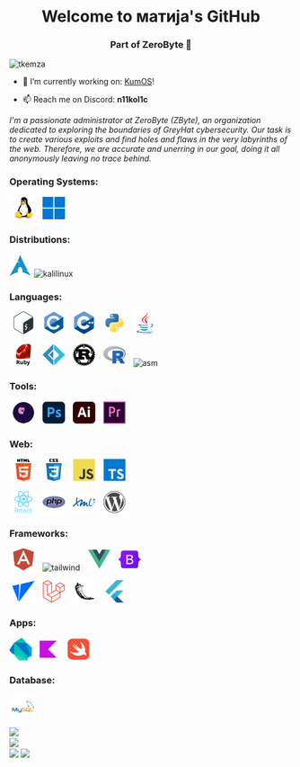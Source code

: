 <h1 align="center">Welcome to матија's GitHub</h1>
<h3 align="center">Part of ZeroByte 🩶</h3>

<p align="left"> <img src="https://komarev.com/ghpvc/?username=tkemza&label=Profile%20views&color=0e75b6&style=flat" alt="tkemza" /> </p>

- 🔭 I’m currently working on: [KumOS](https://github.com/TodorW/ZephyrOS)!

- 📫 Reach me on Discord: **n11kol1c**

<p>
    <i>I'm a passionate administrator at ZeroByte (ZByte), an organization dedicated to exploring the boundaries of GreyHat cybersecurity. Our task is to create various exploits and find holes and flaws in the very labyrinths of the web. Therefore, we are accurate and unerring in our goal, doing it all anonymously leaving no trace behind.
</i>
<h3>Operating Systems: </h3>
<p>
    <img src="https://raw.githubusercontent.com/devicons/devicon/master/icons/linux/linux-original.svg" alt="linux" width="40" height="40" hspace="5" />
    <img src="https://raw.githubusercontent.com/devicons/devicon/master/icons/windows11/windows11-original.svg" alt="windows" width="40" height="40" hspace="5" />
</p>

<h3>Distributions:</h3>
<p>
    <img src="https://raw.githubusercontent.com/devicons/devicon/master/icons/archlinux/archlinux-original.svg" alt="archlinux" width="40" height="40">
    <img src="https://smartechmolabs.com/wp-content/uploads/2024/08/kalilinux.svg" alt="kalilinux" width="40" height="40">
</p>

<h3>Languages:</h3>
<p>
    <img src="https://raw.githubusercontent.com/devicons/devicon/master/icons/bash/bash-original.svg" alt="bash" width="40" height="40" hspace="5" />
    <img src="https://raw.githubusercontent.com/devicons/devicon/master/icons/c/c-original.svg" alt="c" width="40" height="40" hspace="5" />
    <img src="https://raw.githubusercontent.com/devicons/devicon/master/icons/cplusplus/cplusplus-original.svg"alt="cplusplus" width="40" height="40" hspace="5" /> 
    <img src="https://raw.githubusercontent.com/devicons/devicon/master/icons/python/python-original.svg"alt="python" width="40" height="40" hspace="5" />
    <img src="https://raw.githubusercontent.com/devicons/devicon/master/icons/java/java-original.svg" alt="java" width="40" height="40" hspace="5" />
</p>
<p>
        <img src="https://raw.githubusercontent.com/devicons/devicon/master/icons/ruby/ruby-original-wordmark.svg" alt="ruby" width="40" height="40" hspace="5" />
        <img src="https://raw.githubusercontent.com/devicons/devicon/master/icons/fsharp/fsharp-original.svg" alt="fsharp" width="40" height="40" hspace="5" />
        <img src="https://raw.githubusercontent.com/devicons/devicon/master/icons/rust/rust-original.svg" alt="rust" width="40" height="40" hspace="5" /> 
        <img src="https://raw.githubusercontent.com/devicons/devicon/master/icons/r/r-original.svg" alt="r" width="40" height="40" hspace="5" /> 
        <img src="https://i.pinimg.com/736x/25/a8/5d/25a85d9e5057430d82273a3c75e73014.jpg" alt="asm" width="40"  height="40" hspace="5" />
</p>

<h3>Tools:</h3>
<p>
    <img src="https://raw.githubusercontent.com/devicons/devicon/master/icons/aftereffects/aftereffects-original.svg" alt="aftereffects"    width="40" height="40" hspace="5" /> 
    <img src="https://raw.githubusercontent.com/devicons/devicon/master/icons/photoshop/photoshop-original.svg" alt="photoshop" width="40"  height="40" hspace="5" /> 
    <img src="https://raw.githubusercontent.com/devicons/devicon/master/icons/illustrator/illustrator-plain.svg" alt="illustrator" width="40"   height="40" hspace="5" />
    <img src="https://raw.githubusercontent.com/devicons/devicon/master/icons/premierepro/premierepro-original.svg" alt="premierepro" width="40"   height="40" hspace="5" />
</p>

<h3>Web:</h3>
<p>
    <img src="https://raw.githubusercontent.com/devicons/devicon/master/icons/html5/html5-original-wordmark.svg" alt="html5" width="40"     height="40" hspace="5" />
        <img src="https://raw.githubusercontent.com/devicons/devicon/master/icons/css3/css3-original-wordmark.svg" alt="css3" width="40" height="40" hspace="5" />
        <img src="https://raw.githubusercontent.com/devicons/devicon/master/icons/javascript/javascript-original.svg" alt="javascript" width="40"   height="40" hspace="5" />
        <img src="https://raw.githubusercontent.com/devicons/devicon/master/icons/typescript/typescript-plain.svg" alt="typescript" width="40" height="40" hspace="5" />
</p>
<p>
    <img src="https://raw.githubusercontent.com/devicons/devicon/master/icons/react/react-original-wordmark.svg" alt="react" width="40" height="40" hspace="5" />
    <img src="https://raw.githubusercontent.com/devicons/devicon/master/icons/php/php-original.svg" alt="php" width="40" height="40" hspace="5" />   
    <img src="https://raw.githubusercontent.com/devicons/devicon/master/icons/xml/xml-plain.svg" alt="xml" width="40" height="40" hspace="5" />
    <img src="https://raw.githubusercontent.com/devicons/devicon/master/icons/wordpress/wordpress-plain.svg" alt="wordpress" width="40" height="40" hspace="5" />
</p>

<h3>Frameworks:</h3>
<p>
    <img src="https://raw.githubusercontent.com/devicons/devicon/master/icons/angularjs/angularjs-plain.svg" alt="angularjs" width="40" height="40" hspace="5" />
    <img src="https://www.vectorlogo.zone/logos/tailwindcss/tailwindcss-icon.svg" alt="tailwind" width="40" height="40" hspace="5" />
    <img src="https://raw.githubusercontent.com/devicons/devicon/master/icons/vuejs/vuejs-original.svg" alt="vuejs" width="40" height="40" hspace="5" />
    <img src="https://raw.githubusercontent.com/devicons/devicon/master/icons/bootstrap/bootstrap-original.svg" alt="bootstrap" width="40" height="40" hspace="5" />
</p>
<p>
    <img src="https://raw.githubusercontent.com/devicons/devicon/master/icons/vite/vite-original.svg" alt="vite" width="40" height="40" hspace="5" />
    <img src="https://raw.githubusercontent.com/devicons/devicon/master/icons/laravel/laravel-original.svg" alt="laravel" width="40" height="40" hspace="5" />
    <img src="https://raw.githubusercontent.com/devicons/devicon/master/icons/flask/flask-original.svg" alt="flask" width="40" height="40" hspace="5" />
    <img src="https://raw.githubusercontent.com/devicons/devicon/master/icons/flutter/flutter-original.svg" alt="flutter" width="40" height="40" hspace="5" />
</p>

<h3>Apps:</h3>
<p>
    <img src="https://raw.githubusercontent.com/devicons/devicon/master/icons/dart/dart-original.svg" alt="dart"   width="40" height="40" />
    <img src="https://raw.githubusercontent.com/devicons/devicon/master/icons/kotlin/kotlin-plain.svg" alt="kotlin" width="40" height="40" hspace="5" />
    <img src="https://raw.githubusercontent.com/devicons/devicon/master/icons/swift/swift-original.svg" alt="swift" width="40" height="40" hspace="5" />
</p>

<h3>Database: </h3>
<p>
    <img src="https://raw.githubusercontent.com/devicons/devicon/master/icons/mysql/mysql-original-wordmark.svg"alt="mysql" width="40"  height="40" hspace="5" />
</p>

![](https://github-readme-stats.vercel.app/api?username=n11kol11c&theme=dark&hide_border=false&include_all_commits=false&count_private=false)<br/>
![](https://nirzak-streak-stats.vercel.app/?user=n11kol11c&theme=dark&hide_border=false)<br/>
![](https://github-readme-stats.vercel.app/api/top-langs/?username=n11kol11c&theme=dark&hide_border=false&include_all_commits=false&count_private=false&layout=compact)
[![](https://visitcount.itsvg.in/api?id=n11kol11c&icon=0&color=0)](https://visitcount.itsvg.in)
